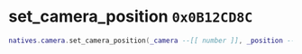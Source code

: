 # set_camera_position `0x0B12CD8C`

```lua
natives.camera.set_camera_position(_camera --[[ number ]], _position --[[ vector3 ]])
```